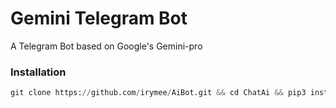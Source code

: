 # Gemini Telegram Bot
A Telegram Bot based on Google's Gemini-pro

### Installation
```python
git clone https://github.com/irymee/AiBot.git && cd ChatAi && pip3 install -r requirements.txt && python3 bot.py
```
